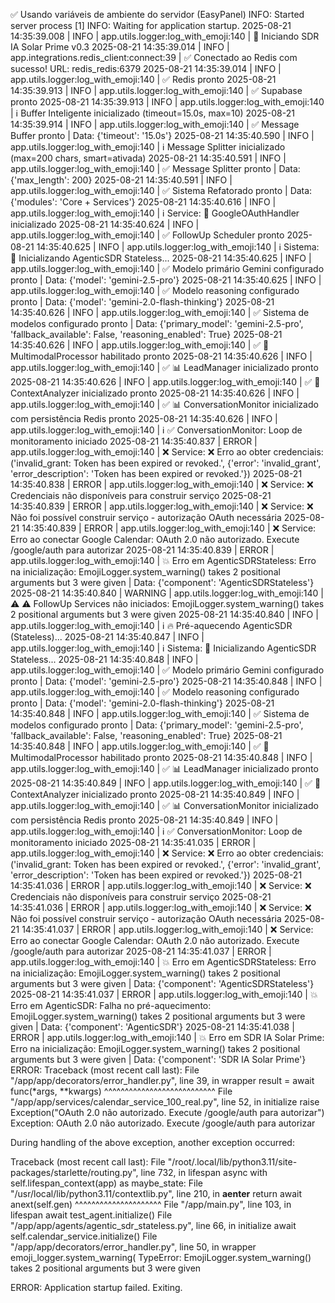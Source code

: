 ✅ Usando variáveis de ambiente do servidor (EasyPanel)
INFO:     Started server process [1]
INFO:     Waiting for application startup.
2025-08-21 14:35:39.008 | INFO     | app.utils.logger:log_with_emoji:140 | 🚀 Iniciando SDR IA Solar Prime v0.3
2025-08-21 14:35:39.014 | INFO     | app.integrations.redis_client:connect:39 | ✅ Conectado ao Redis com sucesso! URL: redis_redis:6379
2025-08-21 14:35:39.014 | INFO     | app.utils.logger:log_with_emoji:140 | ✅ Redis pronto
2025-08-21 14:35:39.913 | INFO     | app.utils.logger:log_with_emoji:140 | ✅ Supabase pronto
2025-08-21 14:35:39.913 | INFO     | app.utils.logger:log_with_emoji:140 | ℹ️ Buffer Inteligente inicializado (timeout=15.0s, max=10)
2025-08-21 14:35:39.914 | INFO     | app.utils.logger:log_with_emoji:140 | ✅ Message Buffer pronto | Data: {'timeout': '15.0s'}
2025-08-21 14:35:40.590 | INFO     | app.utils.logger:log_with_emoji:140 | ℹ️ Message Splitter inicializado (max=200 chars, smart=ativada)
2025-08-21 14:35:40.591 | INFO     | app.utils.logger:log_with_emoji:140 | ✅ Message Splitter pronto | Data: {'max_length': 200}
2025-08-21 14:35:40.591 | INFO     | app.utils.logger:log_with_emoji:140 | ✅ Sistema Refatorado pronto | Data: {'modules': 'Core + Services'}
2025-08-21 14:35:40.616 | INFO     | app.utils.logger:log_with_emoji:140 | ℹ️ Service: 🔐 GoogleOAuthHandler inicializado
2025-08-21 14:35:40.624 | INFO     | app.utils.logger:log_with_emoji:140 | ✅ FollowUp Scheduler pronto
2025-08-21 14:35:40.625 | INFO     | app.utils.logger:log_with_emoji:140 | ℹ️ Sistema: 🚀 Inicializando AgenticSDR Stateless...
2025-08-21 14:35:40.625 | INFO     | app.utils.logger:log_with_emoji:140 | ✅ Modelo primário Gemini configurado pronto | Data: {'model': 'gemini-2.5-pro'}
2025-08-21 14:35:40.625 | INFO     | app.utils.logger:log_with_emoji:140 | ✅ Modelo reasoning configurado pronto | Data: {'model': 'gemini-2.0-flash-thinking'}
2025-08-21 14:35:40.626 | INFO     | app.utils.logger:log_with_emoji:140 | ✅ Sistema de modelos configurado pronto | Data: {'primary_model': 'gemini-2.5-pro', 'fallback_available': False, 'reasoning_enabled': True}
2025-08-21 14:35:40.626 | INFO     | app.utils.logger:log_with_emoji:140 | ✅ 🎨 MultimodalProcessor habilitado pronto
2025-08-21 14:35:40.626 | INFO     | app.utils.logger:log_with_emoji:140 | ✅ 📊 LeadManager inicializado pronto
2025-08-21 14:35:40.626 | INFO     | app.utils.logger:log_with_emoji:140 | ✅ 🧠 ContextAnalyzer inicializado pronto
2025-08-21 14:35:40.626 | INFO     | app.utils.logger:log_with_emoji:140 | ✅ 📊 ConversationMonitor inicializado com persistência Redis pronto
2025-08-21 14:35:40.626 | INFO     | app.utils.logger:log_with_emoji:140 | ℹ️ ✅ ConversationMonitor: Loop de monitoramento iniciado
2025-08-21 14:35:40.837 | ERROR    | app.utils.logger:log_with_emoji:140 | ❌ Service: ❌ Erro ao obter credenciais: ('invalid_grant: Token has been expired or revoked.', {'error': 'invalid_grant', 'error_description': 'Token has been expired or revoked.'})
2025-08-21 14:35:40.838 | ERROR    | app.utils.logger:log_with_emoji:140 | ❌ Service: ❌ Credenciais não disponíveis para construir serviço
2025-08-21 14:35:40.839 | ERROR    | app.utils.logger:log_with_emoji:140 | ❌ Service: ❌ Não foi possível construir serviço - autorização OAuth necessária
2025-08-21 14:35:40.839 | ERROR    | app.utils.logger:log_with_emoji:140 | ❌ Service: Erro ao conectar Google Calendar: OAuth 2.0 não autorizado. Execute /google/auth para autorizar
2025-08-21 14:35:40.839 | ERROR    | app.utils.logger:log_with_emoji:140 | 💥 Erro em AgenticSDRStateless: Erro na inicialização: EmojiLogger.system_warning() takes 2 positional arguments but 3 were given | Data: {'component': 'AgenticSDRStateless'}
2025-08-21 14:35:40.840 | WARNING  | app.utils.logger:log_with_emoji:140 | ⚠️ ⚠️ FollowUp Services não iniciados: EmojiLogger.system_warning() takes 2 positional arguments but 3 were given
2025-08-21 14:35:40.840 | INFO     | app.utils.logger:log_with_emoji:140 | ℹ️ 🔥 Pré-aquecendo AgenticSDR (Stateless)...
2025-08-21 14:35:40.847 | INFO     | app.utils.logger:log_with_emoji:140 | ℹ️ Sistema: 🚀 Inicializando AgenticSDR Stateless...
2025-08-21 14:35:40.848 | INFO     | app.utils.logger:log_with_emoji:140 | ✅ Modelo primário Gemini configurado pronto | Data: {'model': 'gemini-2.5-pro'}
2025-08-21 14:35:40.848 | INFO     | app.utils.logger:log_with_emoji:140 | ✅ Modelo reasoning configurado pronto | Data: {'model': 'gemini-2.0-flash-thinking'}
2025-08-21 14:35:40.848 | INFO     | app.utils.logger:log_with_emoji:140 | ✅ Sistema de modelos configurado pronto | Data: {'primary_model': 'gemini-2.5-pro', 'fallback_available': False, 'reasoning_enabled': True}
2025-08-21 14:35:40.848 | INFO     | app.utils.logger:log_with_emoji:140 | ✅ 🎨 MultimodalProcessor habilitado pronto
2025-08-21 14:35:40.848 | INFO     | app.utils.logger:log_with_emoji:140 | ✅ 📊 LeadManager inicializado pronto
2025-08-21 14:35:40.849 | INFO     | app.utils.logger:log_with_emoji:140 | ✅ 🧠 ContextAnalyzer inicializado pronto
2025-08-21 14:35:40.849 | INFO     | app.utils.logger:log_with_emoji:140 | ✅ 📊 ConversationMonitor inicializado com persistência Redis pronto
2025-08-21 14:35:40.849 | INFO     | app.utils.logger:log_with_emoji:140 | ℹ️ ✅ ConversationMonitor: Loop de monitoramento iniciado
2025-08-21 14:35:41.035 | ERROR    | app.utils.logger:log_with_emoji:140 | ❌ Service: ❌ Erro ao obter credenciais: ('invalid_grant: Token has been expired or revoked.', {'error': 'invalid_grant', 'error_description': 'Token has been expired or revoked.'})
2025-08-21 14:35:41.036 | ERROR    | app.utils.logger:log_with_emoji:140 | ❌ Service: ❌ Credenciais não disponíveis para construir serviço
2025-08-21 14:35:41.036 | ERROR    | app.utils.logger:log_with_emoji:140 | ❌ Service: ❌ Não foi possível construir serviço - autorização OAuth necessária
2025-08-21 14:35:41.037 | ERROR    | app.utils.logger:log_with_emoji:140 | ❌ Service: Erro ao conectar Google Calendar: OAuth 2.0 não autorizado. Execute /google/auth para autorizar
2025-08-21 14:35:41.037 | ERROR    | app.utils.logger:log_with_emoji:140 | 💥 Erro em AgenticSDRStateless: Erro na inicialização: EmojiLogger.system_warning() takes 2 positional arguments but 3 were given | Data: {'component': 'AgenticSDRStateless'}
2025-08-21 14:35:41.037 | ERROR    | app.utils.logger:log_with_emoji:140 | 💥 Erro em AgenticSDR: Falha no pré-aquecimento: EmojiLogger.system_warning() takes 2 positional arguments but 3 were given | Data: {'component': 'AgenticSDR'}
2025-08-21 14:35:41.038 | ERROR    | app.utils.logger:log_with_emoji:140 | 💥 Erro em SDR IA Solar Prime: Erro na inicialização: EmojiLogger.system_warning() takes 2 positional arguments but 3 were given | Data: {'component': 'SDR IA Solar Prime'}
ERROR:    Traceback (most recent call last):
  File "/app/app/decorators/error_handler.py", line 39, in wrapper
    result = await func(*args, **kwargs)
             ^^^^^^^^^^^^^^^^^^^^^^^^^^^
  File "/app/app/services/calendar_service_100_real.py", line 52, in initialize
    raise Exception("OAuth 2.0 não autorizado. Execute /google/auth para autorizar")
Exception: OAuth 2.0 não autorizado. Execute /google/auth para autorizar

During handling of the above exception, another exception occurred:

Traceback (most recent call last):
  File "/root/.local/lib/python3.11/site-packages/starlette/routing.py", line 732, in lifespan
    async with self.lifespan_context(app) as maybe_state:
  File "/usr/local/lib/python3.11/contextlib.py", line 210, in __aenter__
    return await anext(self.gen)
           ^^^^^^^^^^^^^^^^^^^^^
  File "/app/main.py", line 103, in lifespan
    await test_agent.initialize()
  File "/app/app/agents/agentic_sdr_stateless.py", line 66, in initialize
    await self.calendar_service.initialize()
  File "/app/app/decorators/error_handler.py", line 50, in wrapper
    emoji_logger.system_warning(
TypeError: EmojiLogger.system_warning() takes 2 positional arguments but 3 were given

ERROR:    Application startup failed. Exiting.
